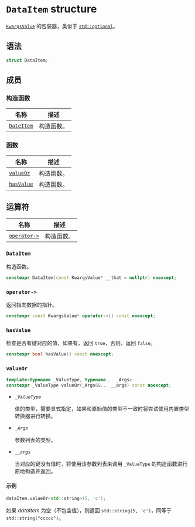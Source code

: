 # `DataItem` structure

[`KwargsValue`](./KwargsValue.md) 的包装器，类似于 [`std::optional`](https://en.cppreference.com/w/cpp/utility/optional)。

## 语法

```cpp
struct DataItem;
```

## 成员

### 构造函数

|名称|描述|
|-|-|
|[`DateItem`](#dataitem)|构造函数。|

### 函数

|名称|描述|
|-|-|
|[`valueOr`](#valueor)|构造函数。|
|[`hasValue`](#hasvalue)|构造函数。|

## 运算符

|名称|描述|
|-|-|
|[`operator->`](#operator-)|构造函数。|

### `DataItem`

构造函数。

```cpp
constexpr DataItem(const KwargsValue* __that = nullptr) noexcept;
```

### `operator->`

返回指向数据的指针。

```cpp
constexpr const KwargsValue* operator->() const noexcept;
```

### `hasValue`

检查是否有键对应的值，如果有，返回 `true`，否则，返回 `false`。

```cpp
constexpr bool hasValue() const noexcept;
```

### `valueOr`

```cpp
template<typename _ValueType, typename... _Args>
constexpr _ValueType valueOr(_Args&&... __args) const noexcept;
```

- _`_ValueType`_

  值的类型，需要显式指定，如果和原始值的类型不一致时将尝试使用内置类型转换器进行转换。

- _`_Args`_

  参数列表的类型。

- _`__args`_
  
  当对应的键没有值时，将使用该参数列表来调用 `_ValueType` 的构造函数进行原地构造并返回。

#### 示例

```cpp
dataItem.valueOr<std::string>(5, 'c');
```

如果 $dataItem$ 为空（不包含值），则返回 `std::string(5, 'c')`，同等于 `std::string("ccccc")`。
